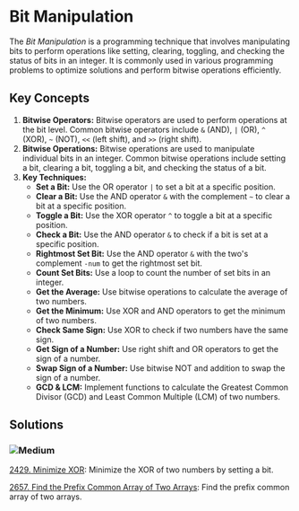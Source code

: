 # Bit Manipulation

The *Bit Manipulation* is a programming technique that involves manipulating bits to perform operations like setting,
clearing, toggling, and checking the status of bits in an integer. It is commonly used in various programming problems
to optimize solutions and perform bitwise operations efficiently.

## Key Concepts

1. **Bitwise Operators:** Bitwise operators are used to perform operations at the bit level. Common bitwise operators
   include `&` (AND), `|` (OR), `^` (XOR), `~` (NOT), `<<` (left shift), and `>>` (right shift).
2. **Bitwise Operations:** Bitwise operations are used to manipulate individual bits in an integer. Common bitwise
   operations include setting a bit, clearing a bit, toggling a bit, and checking the status of a bit.
3. **Key Techniques:**
    - **Set a Bit:** Use the OR operator `|` to set a bit at a specific position.
    - **Clear a Bit:** Use the AND operator `&` with the complement `~` to clear a bit at a specific position.
    - **Toggle a Bit:** Use the XOR operator `^` to toggle a bit at a specific position.
    - **Check a Bit:** Use the AND operator `&` to check if a bit is set at a specific position.
    - **Rightmost Set Bit:** Use the AND operator `&` with the two's complement `-num` to get the rightmost set bit.
    - **Count Set Bits:** Use a loop to count the number of set bits in an integer.
    - **Get the Average:** Use bitwise operations to calculate the average of two numbers.
    - **Get the Minimum:** Use XOR and AND operators to get the minimum of two numbers.
    - **Check Same Sign:** Use XOR to check if two numbers have the same sign.
    - **Get Sign of a Number:** Use right shift and OR operators to get the sign of a number.
    - **Swap Sign of a Number:** Use bitwise NOT and addition to swap the sign of a number.
    - **GCD & LCM:** Implement functions to calculate the Greatest Common Divisor (GCD) and Least Common Multiple (LCM)
      of two numbers.

## Solutions

[//]: # (### ![Easy]&#40;https://img.shields.io/badge/Easy-46c6c2&#41;)
### ![Medium](https://img.shields.io/badge/Medium-fac31d)

[2429. Minimize XOR](https://github.com/vahtyah/LeetCodeSolutions/tree/main/Bit%20Manipulation/2429.%20Minimize%20XOR): Minimize the XOR of two numbers by setting a bit.

[2657. Find the Prefix Common Array of Two Arrays](https://github.com/vahtyah/LeetCodeSolutions/tree/main/Bit%20Manipulation/2657.%20Find%20the%20Prefix%20Common%20Array%20of%20Two%20Arrays): Find the prefix common array of two arrays.